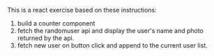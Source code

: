 This is a react exercise based on these instructions:

1. build a counter component
2. fetch the randomuser api and display the user's name and photo returned by the api.
3. fetch new user on button click and append to the current user list.
